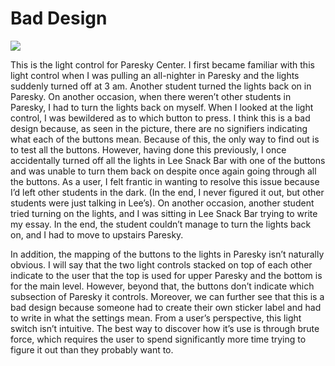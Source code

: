 # Bad Design 

<img src="{{ site.baseurl }}/img/bad.jpg" data-rotate="90"/>

This is the light control for Paresky Center. I first became familiar with this light control when I was pulling an all-nighter in Paresky and the lights suddenly turned off at 3 am. Another student turned the lights back on in Paresky. On another occasion, when there weren’t other students in Paresky, I had to turn the lights back on myself. When I looked at the light control, I was bewildered as to which button to press. I think this is a bad design because, as seen in the picture, there are no signifiers indicating what each of the buttons mean. Because of this, the only way to find out is to test all the buttons. However, having done this previously, I once accidentally turned off all the lights in Lee Snack Bar with one of the buttons and was unable to turn them back on despite once again going through all the buttons. As a user, I felt frantic in wanting to resolve this issue because I’d left other students in the dark. (In the end, I never figured it out, but other students were just talking in Lee’s). On another occasion, another student tried turning on the lights, and I was sitting in Lee Snack Bar trying to write my essay. In the end, the student couldn’t manage to turn the lights back on, and I had to move to upstairs Paresky. 

In addition, the mapping of the buttons to the lights in Paresky isn’t naturally obvious. I will say that the two light controls stacked on top of each other indicate to the user that the top is used for upper Paresky and the bottom is for the main level. However, beyond that, the buttons don’t indicate which subsection of Paresky it controls. Moreover, we can further see that this is a bad design because someone had to create their own sticker label and had to write in what the settings mean. From a user’s perspective, this light switch isn’t intuitive. The best way to discover how it’s use is through brute force, which requires the user to spend significantly more time trying to figure it out than they probably want to.

